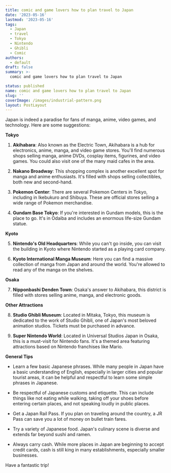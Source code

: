 ```yaml
---
title: comic and game lovers how to plan travel to Japan
date: '2023-05-16'
lastmod: '2023-05-16'
tags:
  - Japan
  - travel
  - Tokyo
  - Nintendo
  - Ghibli
  - Comic
authors:
  - default
draft: false
summary: >-
  comic and game lovers how to plan travel to Japan

status: published
name: comic and game lovers how to plan travel to Japan
slug: ''
coverImage: /images/industrial-pattern.png
layout: PostLayout
---
```


Japan is indeed a paradise for fans of manga, anime, video games, and technology. Here are some suggestions:

**Tokyo**

1. **Akihabara**: Also known as the Electric Town, Akihabara is a hub for electronics, anime, manga, and video game stores. You'll find numerous shops selling manga, anime DVDs, cosplay items, figurines, and video games. You could also visit one of the many maid cafes in the area.

2. **Nakano Broadway**: This shopping complex is another excellent spot for manga and anime enthusiasts. It's filled with shops selling collectibles, both new and second-hand.

3. **Pokemon Center**: There are several Pokemon Centers in Tokyo, including in Ikebukuro and Shibuya. These are official stores selling a wide range of Pokemon merchandise.

4. **Gundam Base Tokyo**: If you're interested in Gundam models, this is the place to go. It's in Odaiba and includes an enormous life-size Gundam statue.

**Kyoto**

5. **Nintendo's Old Headquarters**: While you can't go inside, you can visit the building in Kyoto where Nintendo started as a playing card company.

6. **Kyoto International Manga Museum**: Here you can find a massive collection of manga from Japan and around the world. You're allowed to read any of the manga on the shelves.

**Osaka**

7. **Nipponbashi Denden Town**: Osaka's answer to Akihabara, this district is filled with stores selling anime, manga, and electronic goods.

**Other Attractions**

8. **Studio Ghibli Museum**: Located in Mitaka, Tokyo, this museum is dedicated to the work of Studio Ghibli, one of Japan's most beloved animation studios. Tickets must be purchased in advance.

9. **Super Nintendo World**: Located in Universal Studios Japan in Osaka, this is a must-visit for Nintendo fans. It's a themed area featuring attractions based on Nintendo franchises like Mario.

**General Tips**

- Learn a few basic Japanese phrases. While many people in Japan have a basic understanding of English, especially in larger cities and popular tourist areas, it can be helpful and respectful to learn some simple phrases in Japanese.

- Be respectful of Japanese customs and etiquette. This can include things like not eating while walking, taking off your shoes before entering certain places, and not speaking loudly in public places.

- Get a Japan Rail Pass. If you plan on traveling around the country, a JR Pass can save you a lot of money on bullet train fares.

- Try a variety of Japanese food. Japan's culinary scene is diverse and extends far beyond sushi and ramen.

- Always carry cash. While more places in Japan are beginning to accept credit cards, cash is still king in many establishments, especially smaller businesses.

Have a fantastic trip!
